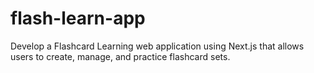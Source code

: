 # flash-learn-app
Develop a Flashcard Learning web application using Next.js that allows users to create, manage, and practice flashcard sets.
